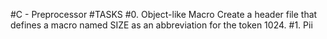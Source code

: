 #C - Preprocessor
#TASKS
#0. Object-like Macro
Create a header file that defines a macro named SIZE as an abbreviation for the token 1024.
#1. Pii
